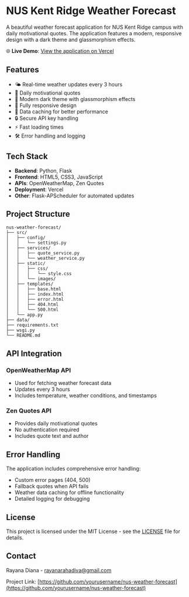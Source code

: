 # NUS Kent Ridge Weather Forecast

A beautiful weather forecast application for NUS Kent Ridge campus with daily motivational quotes. The application features a modern, responsive design with a dark theme and glassmorphism effects.

🌐 **Live Demo**: [View the application on Vercel](https://weather-forecast-raiaaa17.vercel.app)
<!--![Weather Forecast Screenshot](images/screenshot.png)-->

## Features

- 🌤️ Real-time weather updates every 3 hours
- 💭 Daily motivational quotes
- 🎨 Modern dark theme with glassmorphism effects
- 📱 Fully responsive design
- 💾 Data caching for better performance
- 🔒 Secure API key handling
- ⚡ Fast loading times
- 🛠️ Error handling and logging

## Tech Stack

- **Backend**: Python, Flask
- **Frontend**: HTML5, CSS3, JavaScript
- **APIs**: OpenWeatherMap, Zen Quotes
- **Deployment**: Vercel
- **Other**: Flask-APScheduler for automated updates

## Project Structure

```
nus-weather-forecast/
├── src/
│   ├── config/
│   │   └── settings.py
│   ├── services/
│   │   ├── quote_service.py
│   │   └── weather_service.py
│   ├── static/
│   │   ├── css/
│   │   │   └── style.css
│   │   └── images/
│   ├── templates/
│   │   ├── base.html
│   │   ├── index.html
│   │   ├── error.html
│   │   ├── 404.html
│   │   └── 500.html
│   └── app.py
├── data/
├── requirements.txt
├── wsgi.py
└── README.md
```
## API Integration

### OpenWeatherMap API
- Used for fetching weather forecast data
- Updates every 3 hours
- Includes temperature, weather conditions, and timestamps

### Zen Quotes API
- Provides daily motivational quotes
- No authentication required
- Includes quote text and author

## Error Handling

The application includes comprehensive error handling:
- Custom error pages (404, 500)
- Fallback quotes when API fails
- Weather data caching for offline functionality
- Detailed logging for debugging


## License

This project is licensed under the MIT License - see the [LICENSE](LICENSE) file for details.

## Contact

Rayana Diana - rayanarahadiva@gmail.com

Project Link: [https://github.com/yourusername/nus-weather-forecast](https://github.com/yourusername/nus-weather-forecast) 
